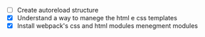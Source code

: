 * [ ] Create autoreload structure
* [X] Understand a way to manege the html e css templates
* [X] Install webpack's css and html modules menegment modules